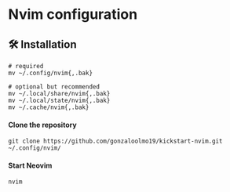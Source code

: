 # Nvim configuration

## 🛠️ Installation
```shell
# required
mv ~/.config/nvim{,.bak}

# optional but recommended
mv ~/.local/share/nvim{,.bak}
mv ~/.local/state/nvim{,.bak}
mv ~/.cache/nvim{,.bak}
```

#### Clone the repository

```shell
git clone https://github.com/gonzaloolmo19/kickstart-nvim.git ~/.config/nvim/
```

#### Start Neovim

```shell
nvim
```
